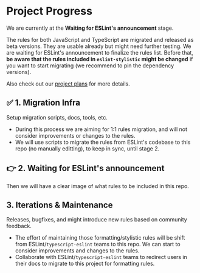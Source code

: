 # Project Progress

We are currently at the **Waiting for ESLint's announcement** stage.

The rules for both JavaScript and TypeScript are migrated and released as beta versions. They are usable already but might need further testing. We are waiting for ESLint's announcement to finalize the rules list. Before that, **be aware that the rules included in `eslint-stylistic` might be changed** if you want to start migrating (we recommend to pin the dependency versions).

Also check out our [project plans](https://github.com/eslint-stylistic/eslint-stylistic/issues/1) for more details.

## ✅ 1. Migration Infra

Setup migration scripts, docs, tools, etc. 

- During this process we are aiming for 1:1 rules migration, and will not consider improvements or changes to the rules.
- We will use scripts to migrate the rules from ESLint's codebase to this repo (no manually editting), to keep in sync, until stage 2.

## 👉 2. Waiting for ESLint's announcement

Then we will have a clear image of what rules to be included in this repo.

## 3. Iterations & Maintenance

Releases, bugfixes, and might introduce new rules based on community feedback.

- The effort of maintaining those formatting/stylistic rules will be shift from ESLint/`typescript-eslint` teams to this repo. We can start to consider improvements and changes to the rules.
- Collaborate with ESLint/`typescript-eslint` teams to redirect users in their docs to migrate to this project for formatting rules.
